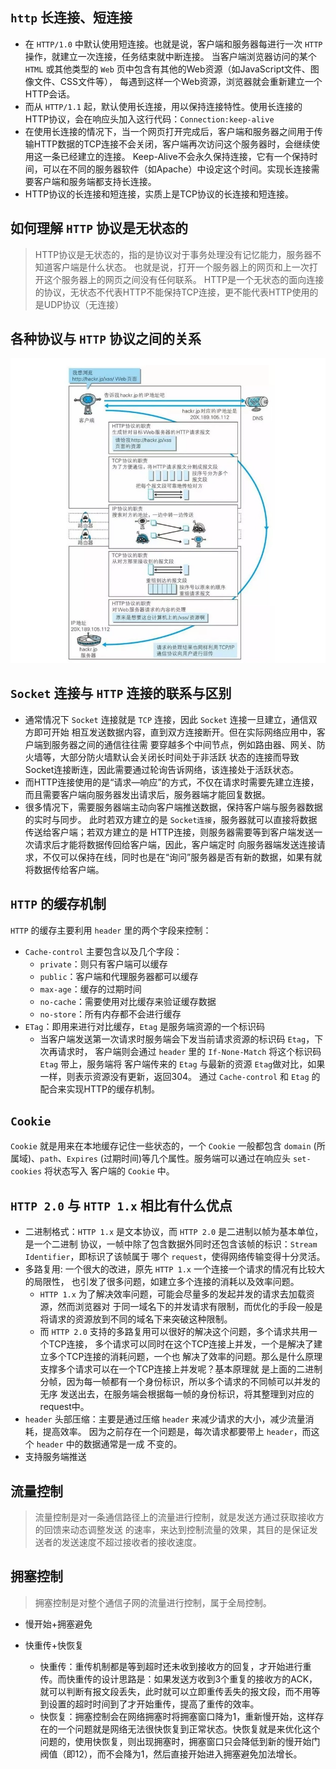 ## `http` 长连接、短连接

- 在 `HTTP/1.0` 中默认使用短连接。也就是说，客户端和服务器每进行一次 `HTTP` 操作，就建立一次连接，任务结束就中断连接。
  当客户端浏览器访问的某个 `HTML` 或其他类型的 `Web` 页中包含有其他的Web资源（如JavaScript文件、图像文件、CSS文件等），
  每遇到这样一个Web资源，浏览器就会重新建立一个HTTP会话。
- 而从 `HTTP/1.1` 起，默认使用长连接，用以保持连接特性。使用长连接的HTTP协议，会在响应头加入这行代码：`Connection:keep-alive`
- 在使用长连接的情况下，当一个网页打开完成后，客户端和服务器之间用于传输HTTP数据的TCP连接不会关闭，客户端再次访问这个服务器时，会继续使用这一条已经建立的连接。
  Keep-Alive不会永久保持连接，它有一个保持时间，可以在不同的服务器软件（如Apache）中设定这个时间。实现长连接需要客户端和服务端都支持长连接。
- HTTP协议的长连接和短连接，实质上是TCP协议的长连接和短连接。

## 如何理解 `HTTP` 协议是无状态的

> HTTP协议是无状态的，指的是协议对于事务处理没有记忆能力，服务器不知道客户端是什么状态。
> 也就是说，打开一个服务器上的网页和上一次打开这个服务器上的网页之间没有任何联系。
> HTTP是一个无状态的面向连接的协议，无状态不代表HTTP不能保持TCP连接，更不能代表HTTP使用的是UDP协议（无连接）

## 各种协议与 `HTTP` 协议之间的关系

![关系](../media/http-1.png)

## `Socket` 连接与 `HTTP` 连接的联系与区别

- 通常情况下 `Socket` 连接就是 `TCP` 连接，因此 `Socket` 连接一旦建立，通信双方即可开始
  相互发送数据内容，直到双方连接断开。但在实际网络应用中，客户端到服务器之间的通信往往需
  要穿越多个中间节点，例如路由器、网关、防火墙等，大部分防火墙默认会关闭长时间处于非活跃
  状态的连接而导致Socket连接断连，因此需要通过轮询告诉网络，该连接处于活跃状态。
- 而HTTP连接使用的是“请求—响应”的方式，不仅在请求时需要先建立连接，而且需要客户端向服务器发出请求后，服务器端才能回复数据。
- 很多情况下，需要服务器端主动向客户端推送数据，保持客户端与服务器数据的实时与同步。
  此时若双方建立的是 `Socket连接`，服务器就可以直接将数据传送给客户端；若双方建立的是
  HTTP连接，则服务器需要等到客户端发送一次请求后才能将数据传回给客户端，因此，客户端定时
  向服务器端发送连接请求，不仅可以保持在线，同时也是在“询问”服务器是否有新的数据，如果有就将数据传给客户端。

## `HTTP` 的缓存机制

`HTTP` 的缓存主要利用 `header` 里的两个字段来控制：

- `Cache-control` 主要包含以及几个字段：
    - `private`：则只有客户端可以缓存
    - `public`：客户端和代理服务器都可以缓存
    - `max-age`：缓存的过期时间
    - `no-cache`：需要使用对比缓存来验证缓存数据
    - `no-store`：所有内存都不会进行缓存
- `ETag`：即用来进行对比缓存，`Etag` 是服务端资源的一个标识码
    - 当客户端发送第一次请求时服务端会下发当前请求资源的标识码 `Etag`，下次再请求时，
        客户端则会通过 `header` 里的 `If-None-Match` 将这个标识码 `Etag` 带上，服务端将
        客户端传来的 `Etag` 与最新的资源 `Etag`做对比，如果一样，则表示资源没有更新，返回304。
通过 `Cache-control` 和 `Etag` 的配合来实现HTTP的缓存机制。

## `Cookie`

`Cookie` 就是用来在本地缓存记住一些状态的，一个 `Cookie` 一般都包含 `domain` (所属域)、`path`、`Expires` (过期时间)等几个属性。服务端可以通过在响应头 `set-cookies` 将状态写入
客户端的 `Cookie` 中。

## `HTTP 2.0` 与 `HTTP 1.x` 相比有什么优点

- 二进制格式：`HTTP 1.x` 是文本协议，而 `HTTP 2.0` 是二进制以帧为基本单位，是一个二进制
  协议，一帧中除了包含数据外同时还包含该帧的标识：`Stream Identifier`，即标识了该帧属于
  哪个 `request`，使得网络传输变得十分灵活。
- 多路复用: 一个很大的改进，原先 `HTTP 1.x` 一个连接一个请求的情况有比较大的局限性，
  也引发了很多问题，如建立多个连接的消耗以及效率问题。
    - `HTTP 1.x` 为了解决效率问题，可能会尽量多的发起并发的请求去加载资源，然而浏览器对
      于同一域名下的并发请求有限制，而优化的手段一般是将请求的资源放到不同的域名下来突破这种限制。
    - 而 `HTTP 2.0` 支持的多路复用可以很好的解决这个问题，多个请求共用一个TCP连接，
      多个请求可以同时在这个TCP连接上并发，一个是解决了建立多个TCP连接的消耗问题，一个也
      解决了效率的问题。那么是什么原理支撑多个请求可以在一个TCP连接上并发呢？基本原理就
      是上面的二进制分帧，因为每一帧都有一个身份标识，所以多个请求的不同帧可以并发的无序
      发送出去，在服务端会根据每一帧的身份标识，将其整理到对应的request中。
- `header` 头部压缩：主要是通过压缩 `header` 来减少请求的大小，减少流量消耗，提高效率。
  因为之前存在一个问题是，每次请求都要带上 `header`，而这个 `header` 中的数据通常是一成
  不变的。
- 支持服务端推送

## 流量控制

> 流量控制是对一条通信路径上的流量进行控制，就是发送方通过获取接收方的回馈来动态调整发送
> 的速率，来达到控制流量的效果，其目的是保证发送者的发送速度不超过接收者的接收速度。

## 拥塞控制

> 拥塞控制是对整个通信子网的流量进行控制，属于全局控制。

- 慢开始+拥塞避免
- 快重传+快恢复

    - 快重传：重传机制都是等到超时还未收到接收方的回复，才开始进行重传。而快重传的设计思路是：如果发送方收到3个重复的接收方的ACK，就可以判断有报文段丢失，此时就可以立即重传丢失的报文段，而不用等到设置的超时时间到了才开始重传，提高了重传的效率。
    - 快恢复：拥塞控制会在网络拥塞时将拥塞窗口降为1，重新慢开始，这样存在的一个问题就是网络无法很快恢复到正常状态。快恢复就是来优化这个问题的，使用快恢复，则出现拥塞时，拥塞窗口只会降低到新的慢开始门阀值（即12），而不会降为1，然后直接开始进入拥塞避免加法增长。 